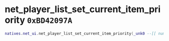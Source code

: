 # net_player_list_set_current_item_priority `0xBD42097A`

```lua
natives.net_ui.net_player_list_set_current_item_priority(_unk0 --[[ number ]])
```